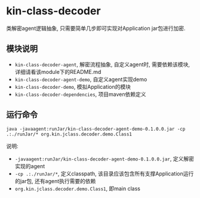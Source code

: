 # kin-class-decoder
类解密agent逻辑抽象, 只需要简单几步即可实现对Application jar包进行加密.

## 模块说明
* `kin-class-decoder-agent`, 解密流程抽象, 自定义agent时, 需要依赖该模块, 详细请看该module下的README.md
* `kin-class-decoder-agent-demo`, 自定义agent实现demo
* `kin-class-decoder-demo`, 模拟Application的模块
* `kin-class-decoder-dependencies`, 项目maven依赖定义

## 运行命令
`java -javaagent:runJar/kin-class-decoder-agent-demo-0.1.0.0.jar -cp .:./runJar/* org.kin.jclass.decoder.demo.Class1`

说明:
* `-javaagent:runJar/kin-class-decoder-agent-demo-0.1.0.0.jar`, 定义解密实现的agent
* `-cp .:./runJar/*`, 定义classpath, 该目录应该包含所有支撑Application运行的jar包, 还有agent执行需要的依赖
* `org.kin.jclass.decoder.demo.Class1`, 即main class